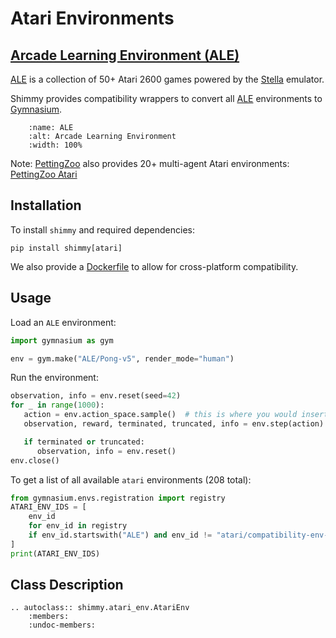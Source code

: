# Atari Environments

## [Arcade Learning Environment (ALE)](https://github.com/mgbellemare/Arcade-Learning-Environment)

[ALE](https://github.com/mgbellemare/Arcade-Learning-Environment) is a collection of 50+ Atari 2600 games powered by the [Stella](https://stella-emu.github.io/) emulator.

Shimmy provides compatibility wrappers to convert all [ALE](https://github.com/mgbellemare/Arcade-Learning-Environment) environments to [Gymnasium](https://gymnasium.farama.org/).

```{figure} /_static/img/ALE.png
    :name: ALE
    :alt: Arcade Learning Environment
    :width: 100%
```

Note: [PettingZoo](https://pettingzoo.farama.org/) also provides 20+ multi-agent Atari environments: [PettingZoo Atari](https://pettingzoo.farama.org/environments/atari/)


## Installation
To install `shimmy` and required dependencies:

```
pip install shimmy[atari]
```

We also provide a [Dockerfile](https://github.com/Farama-Foundation/Shimmy/blob/main/bin/atari.Dockerfile) to allow for cross-platform compatibility.


## Usage
Load an `ALE` environment:
```python
import gymnasium as gym

env = gym.make("ALE/Pong-v5", render_mode="human")
```

Run the environment:
```python
observation, info = env.reset(seed=42)
for _ in range(1000):
   action = env.action_space.sample()  # this is where you would insert your policy
   observation, reward, terminated, truncated, info = env.step(action)

   if terminated or truncated:
      observation, info = env.reset()
env.close()
```

To get a list of all available `atari` environments (208 total):
```python
from gymnasium.envs.registration import registry
ATARI_ENV_IDS = [
    env_id
    for env_id in registry
    if env_id.startswith("ALE") and env_id != "atari/compatibility-env-v0"
]
print(ATARI_ENV_IDS)
```

## Class Description
```{eval-rst}
.. autoclass:: shimmy.atari_env.AtariEnv
    :members:
    :undoc-members:
```
